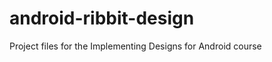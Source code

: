 android-ribbit-design
=====================

Project files for the Implementing Designs for Android course
